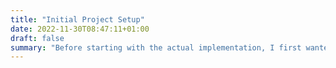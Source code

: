 ```yaml
---
title: "Initial Project Setup"
date: 2022-11-30T08:47:11+01:00
draft: false
summary: "Before starting with the actual implementation, I first wanted to test the parcours environment on my Quest."
---
```

